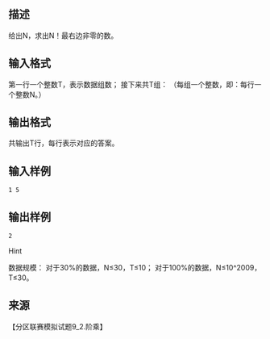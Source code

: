 ## 描述

给出N，求出N！最右边非零的数。 

## 输入格式

第一行一个整数T，表示数据组数； 接下来共T组： （每组一个整数，即：每行一个整数N。） 

## 输出格式

共输出T行，每行表示对应的答案。 

## 输入样例

```plaintext
1 5 
```

## 输出样例

```plaintext
2 
```

Hint

数据规模： 对于30%的数据，N≤30，T≤10； 对于100%的数据，N≤10^2009，T≤30。 

## 来源

【分区联赛模拟试题9_2.阶乘】

